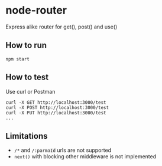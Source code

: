 # node-router

Express alike router for get(), post() and use()

## How to run

`npm start`

## How to test

Use curl or Postman

```
curl -X GET http://localhost:3000/test
curl -X POST http://localhost:3000/test
curl -X PUT http://localhost:3000/test
...
```

## Limitations

- `/*` and `/:parmaId` urls are not supported
- `next()` with blocking other middleware is not implemented
